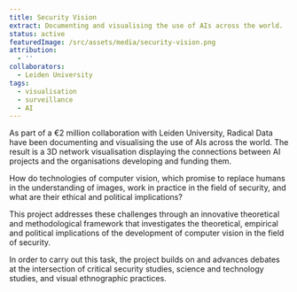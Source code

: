 ```yaml
---
title: Security Vision
extract: Documenting and visualising the use of AIs across the world.
status: active
featuredImage: /src/assets/media/security-vision.png
attribution:
  - ''
collaborators:
  - Leiden University
tags:
  - visualisation
  - surveillance
  - AI
---
```


As part of a €2 million collaboration with Leiden University, Radical Data have been documenting and visualising the use of AIs across the world. The result is a 3D network visualisation displaying the connections between AI projects and the organisations developing and funding them.

How do technologies of computer vision, which promise to replace humans in the understanding of images, work in practice in the field of security, and what are their ethical and political implications?

This project addresses these challenges through an innovative theoretical and methodological framework that investigates the theoretical, empirical and political implications of the development of computer vision in the field of security.&#x20;

In order to carry out this task, the project builds on and advances debates at the intersection of critical security studies, science and technology studies, and visual ethnographic practices.
